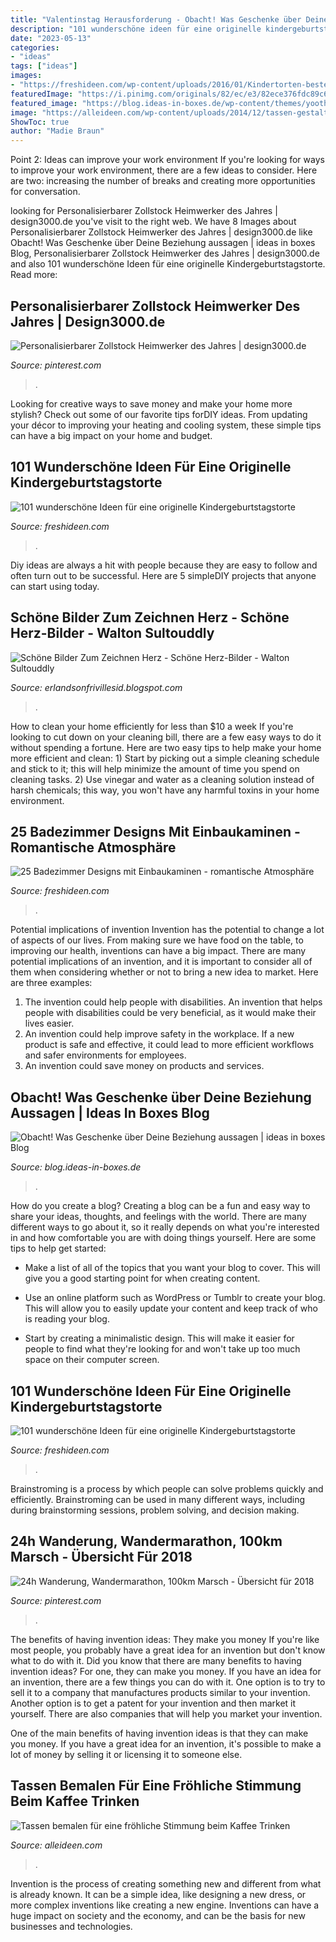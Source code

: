 ```yaml
---
title: "Valentinstag Herausforderung - Obacht! Was Geschenke über Deine Beziehung Aussagen"
description: "101 wunderschöne ideen für eine originelle kindergeburtstagstorte"
date: "2023-05-13"
categories:
- "ideas"
tags: ["ideas"]
images:
- "https://freshideen.com/wp-content/uploads/2016/01/Kindertorten-bestellen-Geburtstagstorten-Spiderman-Tortendeko.jpg"
featuredImage: "https://i.pinimg.com/originals/82/ec/e3/82ece376fdc89c6b86b07f80c8477f16.jpg"
featured_image: "https://blog.ideas-in-boxes.de/wp-content/themes/yootheme/cache/geschenke-beziehung-frau-71f30899.jpeg"
image: "https://alleideen.com/wp-content/uploads/2014/12/tassen-gestalten-tassen-selber-gestalten-ideen.jpg"
ShowToc: true
author: "Madie Braun"
---
```



Point 2: Ideas can improve your work environment
If you're looking for ways to improve your work environment, there are a few ideas to consider. Here are two: increasing the number of breaks and creating more opportunities for conversation.

	

		
looking for Personalisierbarer Zollstock Heimwerker des Jahres | design3000.de you've visit to the right web. We have 8 Images about Personalisierbarer Zollstock Heimwerker des Jahres | design3000.de like Obacht! Was Geschenke über Deine Beziehung aussagen | ideas in boxes Blog, Personalisierbarer Zollstock Heimwerker des Jahres | design3000.de and also 101 wunderschöne Ideen für eine originelle Kindergeburtstagstorte. Read more:
		
    
## Personalisierbarer Zollstock Heimwerker Des Jahres | Design3000.de

<img loading=lazy src="https://i.pinimg.com/736x/95/33/cd/9533cddf62242bc2532d5319e417ce2e--im-online-ab.jpg" onerror="this.onerror=null;this.src='https://tse4.mm.bing.net/th?id=OIP.EkKwMVBJzDYmg-Qc4oqbnAAAAA&amp;pid=15.1';" alt="Personalisierbarer Zollstock Heimwerker des Jahres | design3000.de">

_Source: pinterest.com_

>. 

	

Looking for creative ways to save money and make your home more stylish? Check out some of our favorite tips forDIY ideas. From updating your décor to improving your heating and cooling system, these simple tips can have a big impact on your home and budget.

    
## 101 Wunderschöne Ideen Für Eine Originelle Kindergeburtstagstorte

<img loading=lazy src="https://freshideen.com/wp-content/uploads/2016/01/Geburtstagstorte-Bilder-Kindergeburtstagstorten-Tortendeko-Blau-Sterne.jpg" onerror="this.onerror=null;this.src='https://tse4.mm.bing.net/th?id=OIP.gIGhLFOcDDA0j15ic-WiDgHaLE&amp;pid=15.1';" alt="101 wunderschöne Ideen für eine originelle Kindergeburtstagstorte">

_Source: freshideen.com_

>. 

	

Diy ideas are always a hit with people because they are easy to follow and often turn out to be successful. Here are 5 simpleDIY projects that anyone can start using today.

    
## Schöne Bilder Zum Zeichnen Herz - Schöne Herz-Bilder - Walton Sultouddly

<img loading=lazy src="https://www.kunstnet.de/w1/33623/amor.jpg" onerror="this.onerror=null;this.src='https://tse3.mm.bing.net/th?id=OIP.qSoRsrOmlu8WS0x9bHEhOwHaIN&amp;pid=15.1';" alt="Schöne Bilder Zum Zeichnen Herz - Schöne Herz-Bilder - Walton Sultouddly">

_Source: erlandsonfrivillesid.blogspot.com_

>. 

	

How to clean your home efficiently for less than $10 a week
If you're looking to cut down on your cleaning bill, there are a few easy ways to do it without spending a fortune. Here are two easy tips to help make your home more efficient and clean: 1) Start by picking out a simple cleaning schedule and stick to it; this will help minimize the amount of time you spend on cleaning tasks. 2) Use vinegar and water as a cleaning solution instead of harsh chemicals; this way, you won't have any harmful toxins in your home environment.

    
## 25 Badezimmer Designs Mit Einbaukaminen - Romantische Atmosphäre

<img loading=lazy src="https://freshideen.com/wp-content/uploads/2013/02/badewanne-luxus-erholsam-idee-badezimmer-kamin.jpg" onerror="this.onerror=null;this.src='https://tse3.mm.bing.net/th?id=OIP.cr-q_JxRx9Uz2n6YbYxSkQHaFv&amp;pid=15.1';" alt="25 Badezimmer Designs mit Einbaukaminen - romantische Atmosphäre">

_Source: freshideen.com_

>. 

	

Potential implications of invention
Invention has the potential to change a lot of aspects of our lives. From making sure we have food on the table, to improving our health, inventions can have a big impact. There are many potential implications of an invention, and it is important to consider all of them when considering whether or not to bring a new idea to market. Here are three examples: 
1. The invention could help people with disabilities. An invention that helps people with disabilities could be very beneficial, as it would make their lives easier. 
2. An invention could help improve safety in the workplace. If a new product is safe and effective, it could lead to more efficient workflows and safer environments for employees. 
3. An invention could save money on products and services.

    
## Obacht! Was Geschenke über Deine Beziehung Aussagen | Ideas In Boxes Blog

<img loading=lazy src="https://blog.ideas-in-boxes.de/wp-content/themes/yootheme/cache/geschenke-beziehung-frau-71f30899.jpeg" onerror="this.onerror=null;this.src='https://tse1.mm.bing.net/th?id=OIP.I5ZUHCfOwFKzHsj5P6IdhwHaE8&amp;pid=15.1';" alt="Obacht! Was Geschenke über Deine Beziehung aussagen | ideas in boxes Blog">

_Source: blog.ideas-in-boxes.de_

>. 

	

How do you create a blog?
Creating a blog can be a fun and easy way to share your ideas, thoughts, and feelings with the world. There are many different ways to go about it, so it really depends on what you're interested in and how comfortable you are with doing things yourself. Here are some tips to help get started: 
- Make a list of all of the topics that you want your blog to cover. This will give you a good starting point for when creating content.

- Use an online platform such as WordPress or Tumblr to create your blog. This will allow you to easily update your content and keep track of who is reading your blog.

- Start by creating a minimalistic design. This will make it easier for people to find what they're looking for and won't take up too much space on their computer screen.

    
## 101 Wunderschöne Ideen Für Eine Originelle Kindergeburtstagstorte

<img loading=lazy src="https://freshideen.com/wp-content/uploads/2016/01/Kindertorten-bestellen-Geburtstagstorten-Spiderman-Tortendeko.jpg" onerror="this.onerror=null;this.src='https://tse2.mm.bing.net/th?id=OIP.JFyirqwqvPy3c0M1kkDtuAHaHa&amp;pid=15.1';" alt="101 wunderschöne Ideen für eine originelle Kindergeburtstagstorte">

_Source: freshideen.com_

>. 

	

Brainstroming is a process by which people can solve problems quickly and efficiently. Brainstroming can be used in many different ways, including during brainstorming sessions, problem solving, and decision making.

    
## 24h Wanderung, Wandermarathon, 100km Marsch - Übersicht Für 2018

<img loading=lazy src="https://i.pinimg.com/originals/82/ec/e3/82ece376fdc89c6b86b07f80c8477f16.jpg" onerror="this.onerror=null;this.src='https://tse2.mm.bing.net/th?id=OIP.pZjeZCedf5rG-n3q4ujK4wHaMC&amp;pid=15.1';" alt="24h Wanderung, Wandermarathon, 100km Marsch - Übersicht für 2018">

_Source: pinterest.com_

>. 

	

The benefits of having invention ideas: They make you money
If you're like most people, you probably have a great idea for an invention but don't know what to do with it. Did you know that there are many benefits to having invention ideas? For one, they can make you money.
If you have an idea for an invention, there are a few things you can do with it. One option is to try to sell it to a company that manufactures products similar to your invention. Another option is to get a patent for your invention and then market it yourself. There are also companies that will help you market your invention.

One of the main benefits of having invention ideas is that they can make you money. If you have a great idea for an invention, it's possible to make a lot of money by selling it or licensing it to someone else.

    
## Tassen Bemalen Für Eine Fröhliche Stimmung Beim Kaffee Trinken

<img loading=lazy src="https://alleideen.com/wp-content/uploads/2014/12/tassen-gestalten-tassen-selber-gestalten-ideen.jpg" onerror="this.onerror=null;this.src='https://tse2.mm.bing.net/th?id=OIP.AXy1eXmQ_uRzvv0lc_cqgAHaGZ&amp;pid=15.1';" alt="Tassen bemalen für eine fröhliche Stimmung beim Kaffee Trinken">

_Source: alleideen.com_

>. 

	

Invention is the process of creating something new and different from what is already known. It can be a simple idea, like designing a new dress, or more complex inventions like creating a new engine. Inventions can have a huge impact on society and the economy, and can be the basis for new businesses and technologies.

